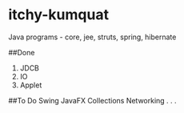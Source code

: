 # itchy-kumquat
Java programs - core, jee, struts, spring, hibernate


##Done
1. JDCB
2. IO
3. Applet

##To Do
Swing
JavaFX
Collections
Networking
.
.
.
